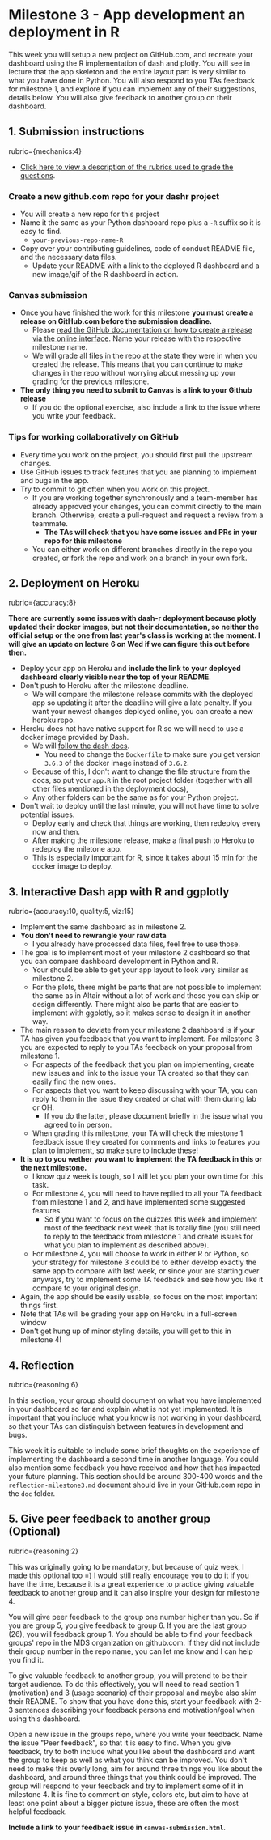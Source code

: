 # Milestone 3 - App development an deployment in R

This week you will setup a new project on GitHub.com,
and recreate your dashboard using the R implementation of dash
and plotly.
You will see in lecture that the app skeleton
and the entire layout part is very similar to what you have done in Python.
You will also respond to you TAs feedback for milestone 1,
and explore if you can implement any of their suggestions,
details below.
You will also give feedback to another group on their dashboard.

## 1. Submission instructions
rubric={mechanics:4}

- [Click here to view a description of the rubrics used to grade the questions](https://github.com/UBC-MDS/public/tree/master/rubric).

### Create a new github.com repo for your dashr project

- You will create a new repo for this project
- Name it the same as your Python dashboard repo plus a `-R` suffix so it is easy to find.
    - `your-previous-repo-name-R`
- Copy over your contributing guidelines, code of conduct README file, and the necessary data files.
    - Update your README with a link to the deployed R dashboard
      and a new image/gif of the R dashboard in action.

### Canvas submission

- Once you have finished the work for this milestone
  **you must create a release on GitHub.com before the submission deadline.**
    - Please [read the GitHub documentation on how to create a release via the online interface]( https://docs.github.com/en/free-pro-team@latest/github/administering-a-repository/releasing-projects-on-github). Name your release with the respective milestone name.
    - We will grade all files in the repo at the state they were in when you created the release.
      This means that you can continue to make changes in the repo without worrying about messing up your grading for the previous milestone.
- **The only thing you need to submit to Canvas is a link to your Github release**
    - If you do the optional exercise, also include a link to the issue where you write your feedback.

### Tips for working collaboratively on GitHub

- Every time you work on the project, you should first pull the upstream changes.
- Use GitHub issues to track features that you are planning to implement
  and bugs in the app.
- Try to commit to git often when you work on this project.
    - If you are working together synchronously
      and a team-member has already approved your changes,
      you can commit directly to the main branch.
      Otherwise, create a pull-request and request a review from a teammate.
        - **The TAs will check that you have some issues and PRs in your repo for this milestone**
    - You can either work on different branches directly in the repo you created,
      or fork the repo and work on a branch in your own fork.

## 2. Deployment on Heroku
rubric={accuracy:8}

**There are currently some issues with dash-r deployment
because plotly updated their docker images,
but not their documentation,
so neither the official setup or the one from last year's class is working at the moment.
I will give an update on lecture 6 on Wed if we can figure this out before then.**

- Deploy your app on Heroku
  and **include the link to your deployed dashboard clearly visible near the top of your README**.
- Don't push to Heroku after the milestone deadline.
    - We will compare the milestone release commits with the deployed app
      so updating it after the deadline will give a late penalty.
      If you want your newest changes deployed online,
      you can create a new heroku repo.
- Heroku does not have native support for R
  so we will need to use a docker image provided by Dash.
    - We will [follow the dash docs](https://dashr.plotly.com/deployment).
        - You need to change the `Dockerfile`
          to make sure you get version `3.6.3` of the docker image instead of `3.6.2`.
    - Because of this,
      I don't want to change the file structure from the docs,
      so put your `app.R` in the root project folder
      (together with all other files mentioned in the deployment docs),
    - Any other folders can be the same as for your Python project.
- Don't wait to deploy until the last minute,
  you will not have time to solve potential issues.
    - Deploy early and check that things are working,
      then redeploy every now and then.
    - After making the milestone release,
      make a final push to Heroku to redeploy the miletone app.
    - This is especially important for R,
      since it takes about 15 min for the docker image to deploy.

## 3. Interactive Dash app with R and ggplotly
rubric={accuracy:10, quality:5, viz:15}

- Implement the same dashboard as in milestone 2.
- **You don't need to rewrangle your raw data**
    - I you already have processed data files,
      feel free to use those.
- The goal is to implement most of your milestone 2 dashboard
  so that you can compare dashboard development in Python and R.
    - Your should be able to get your app layout to look very similar as milestone 2.
    - For the plots,
      there might be parts that are not possible to implement the same as in Altair
      without a lot of work and those you can skip or design differently.
      There might also be parts that are easier to implement with ggplotly,
      so it makes sense to design it in another way.
- The main reason to deviate from your milestone 2 dashboard
  is if your TA has given you feedback that you want to implement.
  For milestone 3 you are expected to reply to you TAs feedback
  on your proposal from milestone 1.
    - For aspects of the feedback that you plan on implementing,
      create new issues and link to the issue your TA created
      so that they can easily find the new ones.
    - For aspects that you want to keep discussing with your TA,
      you can reply to them in the issue they created
      or chat with them during lab or OH.
        - If you do the latter,
          please document briefly in the issue what you agreed to in person.
    - When grading this milestone,
      your TA will check the miestone 1 feedback issue they created
      for comments and links to features you plan to implement,
      so make sure to include these!
- **It is up to you wether you want to implement the TA feedback in this or the next milestone.**
    - I know quiz week is tough,
      so I will let you plan your own time for this task.
    - For milestone 4, you will need to have replied to all your TA feedback from milestone 1 and 2, and have implemented some suggested features.
        - So if you want to focus on the quizzes this week and implement most of the feedback next week that is totally fine (you still need to reply to the feedback from milestone 1 and create issues for what you plan to implement as described above).
    - For milestone 4, you will choose to work in either R or Python,
      so your strategy for milestone 3 could be to either develop exactly the same app to compare with last week,
      or since your are starting over anyways,
      try to implement some TA feedback and see how you like it compare to your original design.
- Again, the app should be easily usable,
  so focus on the most important things first.
- Note that TAs will be grading your app on Heroku in a full-screen window
- Don't get hung up of minor styling details, you will get to this in milestone 4!

## 4. Reflection
rubric={reasoning:6}

In this section,
your group should document on what you have implemented in your dashboard so far
and explain what is not yet implemented.
It is important that you include what you know is not working in your dashboard,
so that your TAs can distinguish between features in development and bugs.

This week it is suitable to include some brief thoughts
on the experience of implementing the dashboard a second time in another language.
You could also mention some feedback you have received
and how that has impacted your future planning.
This section should be around 300-400 words
and the `reflection-milestone3.md` document should live in your GitHub.com repo
in the `doc` folder.

## 5. Give peer feedback to another group (Optional)
rubric={reasoning:2}

This was originally going to be mandatory,
but because of quiz week,
I made this optional too =)
I would still really encourage you to do it if you have the time,
because it is a great experience to practice giving valuable feedback to another group
and it can also inspire your design for milestone 4.

You will give peer feedback to the group one number higher than you.
So if you are group 5, you give feedback to group 6.
If you are the last group (26),
you will feedback group 1.
You should be able to find your feedback groups' repo
in the MDS organization on github.com.
If they did not include their group number in the repo name,
you can let me know and I can help you find it.

To give valuable feedback to another group,
you will pretend to be their target audience.
To do this effectively,
you will need to read section 1 (motivation) and 3 (usage scenario)
of their proposal
and maybe also skim their README.
To show that you have done this,
start your feedback with 2-3 sentences describing your feedback persona
and motivation/goal when using this dashboard.

Open a new issue in the groups repo,
where you write your feedback.
Name the issue "Peer feedback",
so that it is easy to find.
When you give feedback,
try to both include what you like about the dashboard
and want the group to keep
as well as what you think can be improved.
You don't need to make this overly long,
aim for around three things you like about the dashboard,
and around three things that you think could be improved.
The group will respond to your feedback
and try to implement some of it in milestone 4.
It is fine to comment on style, colors etc,
but aim to have at least one point about a bigger picture issue,
these are often the most helpful feedback.

**Include a link to your feedback issue in `canvas-submission.html`**.

